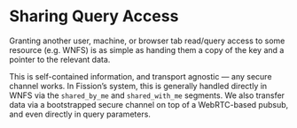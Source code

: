 # Sharing Query Access

Granting another user, machine, or browser tab read/query access to some resource \(e.g. WNFS\) is as simple as handing them a copy of the key and a pointer to the relevant data.

This is self-contained information, and transport agnostic — any secure channel works. In Fission’s system, this is generally handled directly in WNFS via the `shared_by_me` and `shared_with_me` segments. We also transfer data via a bootstrapped secure channel on top of a WebRTC-based pubsub, and even directly in query parameters.

